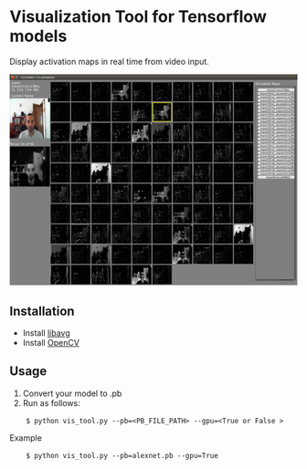 # Visualization Tool for Tensorflow models

Display activation maps in real time from video input.

<p align="left">
<img src="https://github.com/ai-fi/vis-tool/blob/master/screen.png", width="720">
</p>

 ## Installation
 * Install [libavg](https://www.libavg.de/site/projects/libavg/wiki/ReleaseInstall)
 * Install [OpenCV](http://opencv.org)
 
 ## Usage
 1. Convert your model to .pb 
 1. Run as follows:
```{r, engine='bash'}
    $ python vis_tool.py --pb=<PB_FILE_PATH> --gpu=<True or False >
```
Example
```{r, engine='bash'}
    $ python vis_tool.py --pb=alexnet.pb --gpu=True
```

